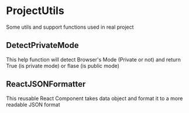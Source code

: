 # ProjectUtils
Some utils and support functions used in real project

## DetectPrivateMode
This help function will detect Browser's Mode (Private or not) and return True (is private mode) or flase (is public mode)

## ReactJSONFormatter
This reusable React Component takes data object and format it to a more readable JSON format